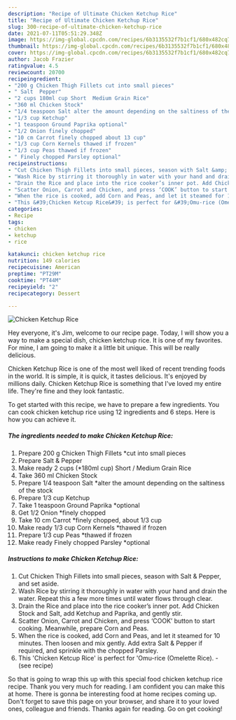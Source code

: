 ```yaml
---
description: "Recipe of Ultimate Chicken Ketchup Rice"
title: "Recipe of Ultimate Chicken Ketchup Rice"
slug: 300-recipe-of-ultimate-chicken-ketchup-rice
date: 2021-07-11T05:51:29.348Z
image: https://img-global.cpcdn.com/recipes/6b3135532f7b1cf1/680x482cq70/chicken-ketchup-rice-recipe-main-photo.jpg
thumbnail: https://img-global.cpcdn.com/recipes/6b3135532f7b1cf1/680x482cq70/chicken-ketchup-rice-recipe-main-photo.jpg
cover: https://img-global.cpcdn.com/recipes/6b3135532f7b1cf1/680x482cq70/chicken-ketchup-rice-recipe-main-photo.jpg
author: Jacob Frazier
ratingvalue: 4.5
reviewcount: 20700
recipeingredient:
- "200 g Chicken Thigh Fillets cut into small pieces"
- " Salt  Pepper"
- "2 cups 180ml cup Short  Medium Grain Rice"
- "360 ml Chicken Stock"
- "1/4 teaspoon Salt alter the amount depending on the saltiness of the stock"
- "1/3 cup Ketchup"
- "1 teaspoon Ground Paprika optional"
- "1/2 Onion finely chopped"
- "10 cm Carrot finely chopped about 13 cup"
- "1/3 cup Corn Kernels thawed if frozen"
- "1/3 cup Peas thawed if frozen"
- " Finely chopped Parsley optional"
recipeinstructions:
- "Cut Chicken Thigh Fillets into small pieces, season with Salt &amp; Pepper, and set aside."
- "Wash Rice by stirring it thoroughly in water with your hand and drain the water. Repeat this a few more times until water flows through clear."
- "Drain the Rice and place into the rice cooker’s inner pot. Add Chicken Stock and Salt, add Ketchup and Paprika, and gently stir."
- "Scatter Onion, Carrot and Chicken, and press ‘COOK’ button to start cooking. Meanwhile, prepare Corn and Peas."
- "When the rice is cooked, add Corn and Peas, and let it steamed for 10 minutes. Then loosen and mix gently. Add extra Salt &amp; Pepper if required, and sprinkle with the chopped Parsley."
- "This &#39;Chicken Ketcup Rice&#39; is perfect for &#39;Omu-rice (Omelette Rice).           (see recipe)"
categories:
- Recipe
tags:
- chicken
- ketchup
- rice

katakunci: chicken ketchup rice 
nutrition: 149 calories
recipecuisine: American
preptime: "PT29M"
cooktime: "PT44M"
recipeyield: "2"
recipecategory: Dessert

---
```



![Chicken Ketchup Rice](https://img-global.cpcdn.com/recipes/6b3135532f7b1cf1/680x482cq70/chicken-ketchup-rice-recipe-main-photo.jpg)

Hey everyone, it's Jim, welcome to our recipe page. Today, I will show you a way to make a special dish, chicken ketchup rice. It is one of my favorites. For mine, I am going to make it a little bit unique. This will be really delicious.



Chicken Ketchup Rice is one of the most well liked of recent trending foods in the world. It is simple, it is quick, it tastes delicious. It's enjoyed by millions daily. Chicken Ketchup Rice is something that I've loved my entire life. They're fine and they look fantastic.


To get started with this recipe, we have to prepare a few ingredients. You can cook chicken ketchup rice using 12 ingredients and 6 steps. Here is how you can achieve it.

<!--inarticleads1-->

##### The ingredients needed to make Chicken Ketchup Rice:

1. Prepare 200 g Chicken Thigh Fillets *cut into small pieces
1. Prepare  Salt &amp; Pepper
1. Make ready 2 cups (*180ml cup) Short / Medium Grain Rice
1. Take 360 ml Chicken Stock
1. Prepare 1/4 teaspoon Salt *alter the amount depending on the saltiness of the stock
1. Prepare 1/3 cup Ketchup
1. Take 1 teaspoon Ground Paprika *optional
1. Get 1/2 Onion *finely chopped
1. Take 10 cm Carrot *finely chopped, about 1/3 cup
1. Make ready 1/3 cup Corn Kernels *thawed if frozen
1. Prepare 1/3 cup Peas *thawed if frozen
1. Make ready  Finely chopped Parsley *optional




<!--inarticleads2-->

##### Instructions to make Chicken Ketchup Rice:

1. Cut Chicken Thigh Fillets into small pieces, season with Salt &amp; Pepper, and set aside.
1. Wash Rice by stirring it thoroughly in water with your hand and drain the water. Repeat this a few more times until water flows through clear.
1. Drain the Rice and place into the rice cooker’s inner pot. Add Chicken Stock and Salt, add Ketchup and Paprika, and gently stir.
1. Scatter Onion, Carrot and Chicken, and press ‘COOK’ button to start cooking. Meanwhile, prepare Corn and Peas.
1. When the rice is cooked, add Corn and Peas, and let it steamed for 10 minutes. Then loosen and mix gently. Add extra Salt &amp; Pepper if required, and sprinkle with the chopped Parsley.
1. This &#39;Chicken Ketcup Rice&#39; is perfect for &#39;Omu-rice (Omelette Rice). -           (see recipe)




So that is going to wrap this up with this special food chicken ketchup rice recipe. Thank you very much for reading. I am confident you can make this at home. There is gonna be interesting food at home recipes coming up. Don't forget to save this page on your browser, and share it to your loved ones, colleague and friends. Thanks again for reading. Go on get cooking!
